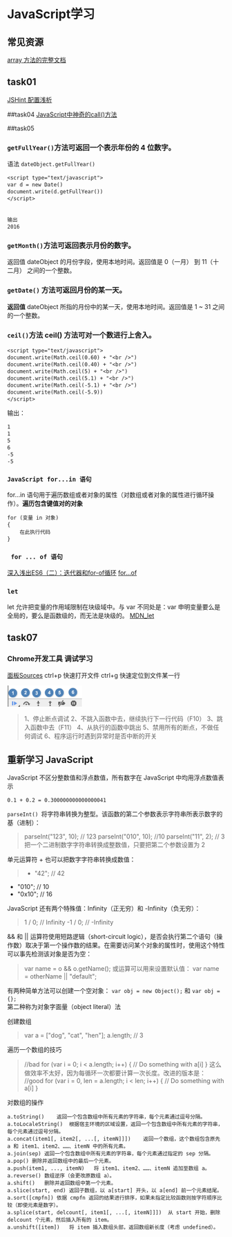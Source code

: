 # JavaScript学习

## 常见资源
[array 方法的完整文档](https://developer.mozilla.org/zh-CN/docs/Web/JavaScript/Reference/Global_Objects/Array)


## task01
[JSHint 配置浅析](http://www.tuicool.com/articles/AzIRviR)

##task04
[JavaScript中神奇的call()方法](http://www.jb51.net/article/62086.htm)

##task05
### `getFullYear()`方法可返回一个表示年份的 4 位数字。
语法  `dateObject.getFullYear()`
```
<script type="text/javascript">
var d = new Date()
document.write(d.getFullYear())
</script>


输出
2016
```
### `getMonth()`方法可返回表示月份的数字。
返回值
dateObject 的月份字段，使用本地时间。返回值是 0（一月） 到 11（十二月） 之间的一个整数。

### `getDate()` 方法可返回月份的某一天。
**返回值**
dateObject 所指的月份中的某一天，使用本地时间。返回值是 1 ~ 31 之间的一个整数。

### `ceil()`方法 ceil() 方法可对一个数进行上舍入。
```
<script type="text/javascript">
document.write(Math.ceil(0.60) + "<br />")
document.write(Math.ceil(0.40) + "<br />")
document.write(Math.ceil(5) + "<br />")
document.write(Math.ceil(5.1) + "<br />")
document.write(Math.ceil(-5.1) + "<br />")
document.write(Math.ceil(-5.9))
</script>
```
输出：
```
1
1
5
6
-5
-5
```

### `JavaScript for...in 语句`
for...in 语句用于遍历数组或者对象的属性（对数组或者对象的属性进行循环操作）。**遍历包含键值对的对象**
```
for (变量 in 对象)
{
    在此执行代码
}
```

### ` for ... of 语句`
[深入浅出ES6（二）：迭代器和for-of循环](http://www.infoq.com/cn/articles/es6-in-depth-iterators-and-the-for-of-loop)
[for...of](https://developer.mozilla.org/en-US/docs/Web/JavaScript/Reference/Statements/for...of)

### `let`
let 允许把变量的作用域限制在块级域中。与 var 不同处是：var 申明变量要么是全局的，要么是函数级的，而无法是块级的。
[MDN_let](https://developer.mozilla.org/zh-CN/docs/Web/JavaScript/Reference/Statements/let)


## task07
### Chrome开发工具 调试学习
[面板Sources](http://www.cnblogs.com/constantince/p/4579121.html)
ctrl+p 快速打开文件
ctrl+g 快速定位到文件某一行

![chrome 调试图标](image/readme/01.png)
> 1、停止断点调试
2、不跳入函数中去，继续执行下一行代码（F10）
3、跳入函数中去（F11）
4、从执行的函数中跳出
5、禁用所有的断点，不做任何调试
6、程序运行时遇到异常时是否中断的开关

## 重新学习 JavaScript
JavaScript 不区分整数值和浮点数值，所有数字在 JavaScript 中均用浮点数值表示
```
0.1 + 0.2 = 0.300000000000000041
```
`parseInt() `将字符串转换为整型。该函数的第二个参数表示字符串所表示数字的基（进制）：
> parseInt("123", 10); // 123
parseInt("010", 10); //10
parseInt("11", 2); // 3  把一个二进制数字字符串转换成整数值，只要把第二个参数设置为 2 

单元运算符 + 也可以把数字字符串转换成数值：
> + "42";   // 42
+ "010";  // 10
+ "0x10"; // 16

JavaScript 还有两个特殊值：Infinity（正无穷）和 -Infinity（负无穷）：
>1 / 0; //  Infinity
-1 / 0; // -Infinity

&& 和 || 运算符使用短路逻辑（short-circuit logic），是否会执行第二个语句（操作数）取决于第一个操作数的结果。在需要访问某个对象的属性时，使用这个特性可以事先检测该对象是否为空：
> var name = o && o.getName();
或运算可以用来设置默认值：
var name = otherName || "default";

有两种简单方法可以创建一个空对象：
`var obj = new Object();` 和	`var obj = {};`   
第二种称为对象字面量（object literal）法

创建数组
> var a = ["dog", "cat", "hen"];
a.length; // 3

遍历一个数组的技巧
>  //bad
for (var i = 0; i < a.length; i++) {
    // Do something with a[i]
}
这么做效率不太好，因为每循环一次都要计算一次长度。改进的版本是：
//good
for (var i = 0, len = a.length; i < len; i++) {
    // Do something with a[i]
}

对数组的操作
```
a.toString()	返回一个包含数组中所有元素的字符串，每个元素通过逗号分隔。
a.toLocaleString()	根据宿主环境的区域设置，返回一个包含数组中所有元素的字符串，每个元素通过逗号分隔。
a.concat(item1[, item2[, ...[, itemN]]])	返回一个数组，这个数组包含原先 a 和 item1、item2、……、itemN 中的所有元素。
a.join(sep)	返回一个包含数组中所有元素的字符串，每个元素通过指定的 sep 分隔。
a.pop()	删除并返回数组中的最后一个元素。
a.push(item1, ..., itemN)	将 item1、item2、……、itemN 追加至数组 a。
a.reverse()	数组逆序（会更改原数组 a）。
a.shift()	删除并返回数组中第一个元素。
a.slice(start, end)	返回子数组，以 a[start] 开头，以 a[end] 前一个元素结尾。
a.sort([cmpfn])	依据 cmpfn 返回的结果进行排序，如果未指定比较函数则按字符顺序比较（即使元素是数字）。
a.splice(start, delcount[, item1[, ...[, itemN]]])	从 start 开始，删除 delcount 个元素，然后插入所有的 item。
a.unshift([item])	将 item 插入数组头部，返回数组新长度（考虑 undefined）。
```





